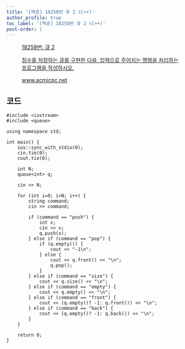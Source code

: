 ```yaml
---
title: '[백준] 18258번 큐 2 (C++)'
author_profile: true
toc_label: '[백준] 18258번 큐 2 (C++)'
post-order: 1
---
```


<figure data-ke-type="opengraph"><a href="https://www.acmicpc.net/problem/18258" data-source-url="https://www.acmicpc.net/problem/18258">
<div class="og-image" style="background-image: url('https://drive.google.com/uc?export=view&id=1nCax5mgwtYA82T46I_ntU1afsBBNkrLr');"></div>
<div class="og-text">
<p class="og-title">18258번: 큐 2</p>
<p class="og-desc">정수를 저장하는 큐를 구현한 다음, 입력으로 주어지는 명령을 처리하는 프로그램을 작성하시오.</p>
<p class="og-host">www.acmicpc.net</p></div></a></figure>

## 코드
```cpp::lineons
#include <iostream>
#include <queue>

using namespace std;

int main() {
    ios::sync_with_stdio(0);
    cin.tie(0);
    cout.tie(0);

    int N;
    queue<int> q;

    cin >> N;

    for (int i=0; i<N; i++) {
        string command;
        cin >> command;

        if (command == "push") {
            int x;
            cin >> x;
            q.push(x);
        } else if (command == "pop") {
            if (q.empty()) {
                cout << "-1\n";
            } else {
                cout << q.front() << "\n";
                q.pop();
            }
        } else if (command == "size") {
            cout << q.size() << "\n";
        } else if (command == "empty") {
            cout << q.empty() << "\n";
        } else if (command == "front") {
            cout << (q.empty()? -1: q.front()) << "\n";
        } else if (command == "back") {
            cout << (q.empty()? -1: q.back()) << "\n";
        }
    }

    return 0;
}
```
